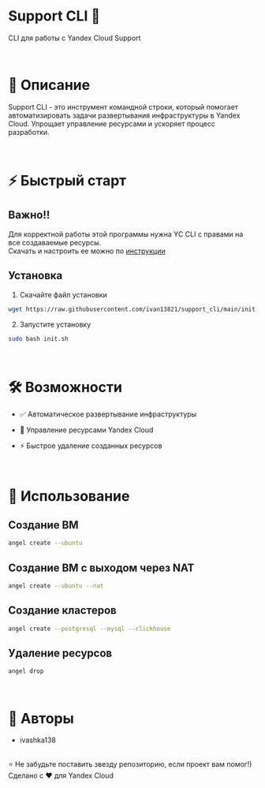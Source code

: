 # Support CLI 🚀
CLI для работы с Yandex Cloud Support

<br>

# 📖 Описание
Support CLI - это инструмент командной строки, который помогает автоматизировать задачи развертывания инфраструктуры в Yandex Cloud. Упрощает управление ресурсами и ускоряет процесс разработки.

<br>

# ⚡ Быстрый старт
## Bажно‼️
Для корректной работы этой программы нужна YC CLI с правами на все создаваемые ресурсы.  
Скачать и настроить ее можно по <a href="https://yandex.cloud/ru/docs/cli/quickstart#install">инструкции</a>

## Установка
1. Скачайте файл установки

```bash
wget https://raw.githubusercontent.com/ivan13821/support_cli/main/init.sh
```
2. Запустите установку

```bash
sudo bash init.sh
```

<br>

# 🛠 Возможности
- ✅ Автоматическое развертывание инфраструктуры

- 🔧 Управление ресурсами Yandex Cloud

- ⚡ Быстрое удаление созданных ресурсов

<br>

# 🚀 Использование
## Создание ВМ
```bash
angel create --ubuntu 
```

## Создание ВМ с выходом через NAT
```bash
angel create --ubuntu --nat
```

## Создание кластеров 
```bash
angel create --postgresql --mysql --clickhouse
```

## Удаление ресурсов
```bash
angel drop
```
<br>

# 👥 Авторы
 - ivashka138
<br>
⭐ Не забудьте поставить звезду репозиторию, если проект вам помог!)
Сделано с ❤️ для Yandex Cloud
